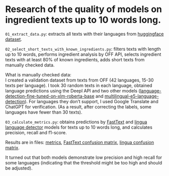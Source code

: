 # Research of the quality of models on ingredient texts up to 10 words long.

`01_extract_data.py`: extracts all texts with their languages from [huggingface dataset](https://huggingface.co/datasets/openfoodfacts/product-database).

`02_select_short_texts_with_known_ingredients.py`: filters texts with length up to 10 words, performs ingredient analysis by OFF API, selects ingredient texts with at least 80% of known ingredients, adds short texts from manually checked data.

What is manually checked data: \
I created a validation dataset from texts from OFF (42 languages, 15-30 texts per language).
I took 30 random texts in each language, obtained language predictions using the Deepl API and two other models ([language-detection-fine-tuned-on-xlm-roberta-base](https://huggingface.co/ivanlau/language-detection-fine-tuned-on-xlm-roberta-base) and [multilingual-e5-language-detection](https://huggingface.co/Mike0307/multilingual-e5-language-detection)). For languages they don’t support, I used Google Translate and ChatGPT for verification. (As a result, after correcting the labels, some languages have fewer than 30 texts).


`03_calculate_metrics.py`: obtains predictions by [FastText](https://huggingface.co/facebook/fasttext-language-identification) and [lingua language detector](https://github.com/pemistahl/lingua-py) models for texts up to 10 words long, and calculates precision, recall and f1-score.

Results are in files: [metrics](./10_words_metrics.csv), [FastText confusion matrix](./fasttext_confusion_matrix.csv), [lingua confusion matrix](./lingua_confusion_matrix.csv).

It turned out that both models demonstrate low precision and high recall for some languages (indicating that the threshold might be too high and should be adjusted).